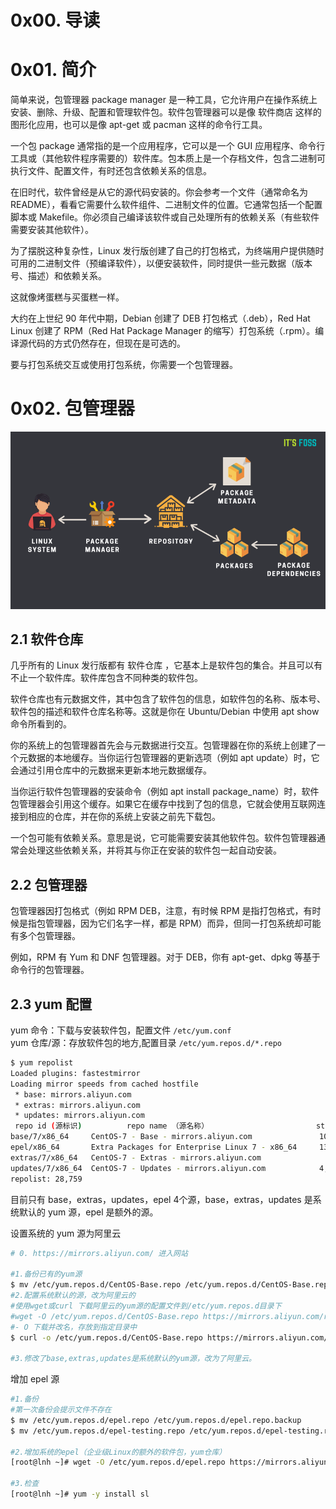 # 0x00. 导读

# 0x01. 简介

简单来说，包管理器 package manager 是一种工具，它允许用户在操作系统上安装、删除、升级、配置和管理软件包。软件包管理器可以是像 软件商店 这样的图形化应用，也可以是像 apt-get 或 pacman 这样的命令行工具。

一个包 package 通常指的是一个应用程序，它可以是一个 GUI 应用程序、命令行工具或（其他软件程序需要的）软件库。包本质上是一个存档文件，包含二进制可执行文件、配置文件，有时还包含依赖关系的信息。

在旧时代，软件曾经是从它的源代码安装的。你会参考一个文件（通常命名为 README），看看它需要什么软件组件、二进制文件的位置。它通常包括一个配置脚本或 Makefile。你必须自己编译该软件或自己处理所有的依赖关系（有些软件需要安装其他软件）。

为了摆脱这种复杂性，Linux 发行版创建了自己的打包格式，为终端用户提供随时可用的二进制文件（预编译软件），以便安装软件，同时提供一些元数据（版本号、描述）和依赖关系。

这就像烤蛋糕与买蛋糕一样。

大约在上世纪 90 年代中期，Debian 创建了 DEB 打包格式（.deb），Red Hat Linux 创建了 RPM（Red Hat Package Manager 的缩写）打包系统（.rpm）。编译源代码的方式仍然存在，但现在是可选的。

要与打包系统交互或使用打包系统，你需要一个包管理器。

# 0x02. 包管理器

![Alt text](../../pic/linux/packet_manager1.png)

## 2.1 软件仓库

几乎所有的 Linux 发行版都有 软件仓库 ，它基本上是软件包的集合。并且可以有不止一个软件库。软件库包含不同种类的软件包。

软件仓库也有元数据文件，其中包含了软件包的信息，如软件包的名称、版本号、软件包的描述和软件仓库名称等。这就是你在 Ubuntu/Debian 中使用 apt show 命令所看到的。

你的系统上的包管理器首先会与元数据进行交互。包管理器在你的系统上创建了一个元数据的本地缓存。当你运行包管理器的更新选项（例如 apt update）时，它会通过引用仓库中的元数据来更新本地元数据缓存。

当你运行软件包管理器的安装命令（例如 apt install package_name）时，软件包管理器会引用这个缓存。如果它在缓存中找到了包的信息，它就会使用互联网连接到相应的仓库，并在你的系统上安装之前先下载包。

一个包可能有依赖关系。意思是说，它可能需要安装其他软件包。软件包管理器通常会处理这些依赖关系，并将其与你正在安装的软件包一起自动安装。

## 2.2 包管理器

包管理器因打包格式（例如 RPM DEB，注意，有时候 RPM 是指打包格式，有时候是指包管理器，因为它们名字一样，都是 RPM）而异，但同一打包系统却可能有多个包管理器。

例如，RPM 有 Yum 和 DNF 包管理器。对于 DEB，你有 apt-get、dpkg 等基于命令行的包管理器。

## 2.3 yum 配置

yum 命令：下载与安装软件包，配置文件 `/etc/yum.conf`  
yum 仓库/源：存放软件包的地方,配置目录 `/etc/yum.repos.d/*.repo`

```bash
$ yum repolist
Loaded plugins: fastestmirror
Loading mirror speeds from cached hostfile
 * base: mirrors.aliyun.com
 * extras: mirrors.aliyun.com
 * updates: mirrors.aliyun.com
 repo id (源标识)          repo name （源名称）                        status（状态）
base/7/x86_64     CentOS-7 - Base - mirrors.aliyun.com               10,072
epel/x86_64       Extra Packages for Enterprise Linux 7 - x86_64     13,747
extras/7/x86_64   CentOS-7 - Extras - mirrors.aliyun.com                515
updates/7/x86_64  CentOS-7 - Updates - mirrors.aliyun.com            4,425      
repolist: 28,759
```

目前只有 base，extras，updates，epel 4个源，base，extras，updates 是系统默认的 yum 源，epel 是额外的源。

设置系统的 yum 源为阿里云
```bash
# 0. https://mirrors.aliyun.com/ 进入网站
 
#1.备份已有的yum源
$ mv /etc/yum.repos.d/CentOS-Base.repo /etc/yum.repos.d/CentOS-Base.repo.bak
#2.配置系统默认的源，改为阿里云的
#使用wget或curl 下载阿里云的yum源的配置文件到/etc/yum.repos.d目录下
#wget -O /etc/yum.repos.d/CentOS-Base.repo https://mirrors.aliyun.com/repo/Centos-7.repo
#- O 下载并改名，存放到指定目录中
$ curl -o /etc/yum.repos.d/CentOS-Base.repo https://mirrors.aliyun.com/repo/Centos-7.repo
 
#3.修改了base,extras,updates是系统默认的yum源，改为了阿里云。
```

增加 epel 源
```bash
#1.备份
#第一次备份会提示文件不存在
$ mv /etc/yum.repos.d/epel.repo /etc/yum.repos.d/epel.repo.backup
$ mv /etc/yum.repos.d/epel-testing.repo /etc/yum.repos.d/epel-testing.repo.backup
 
#2.增加系统的epel（企业级Linux的额外的软件包，yum仓库）
[root@lnh ~]# wget -O /etc/yum.repos.d/epel.repo https://mirrors.aliyun.com/repo/epel-7.repo
 
#3.检查
[root@lnh ~]# yum -y install sl
```